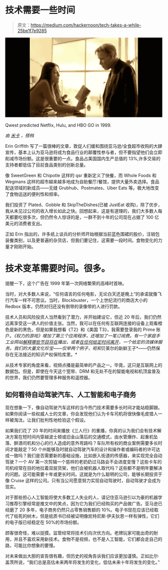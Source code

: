 # 技术需要一些时间

> 原文：<https://medium.com/hackernoon/tech-takes-a-while-25be1f7e9285>

![](img/2ee0c2699037a98530e638e22e3fd25b.png)

Qwest predicted Netflix, Hulu, and HBO GO in 1999.

*由* [*米卡*](https://twitter.com/micahjay1) *，搭档*

Erin Griffith 写了一篇很棒的文章，敦促人们缓和围绕亚马逊/全食超市收购的大肆宣传，基本上认为亚马逊将成为食品行业的颠覆性参与者，但不要指望他们会立即削减市场份额。这是很重要的一点。食品占美国国内生产总值的 13%,许多交易的支持者都低估了目前食品类别的创新总量。

像 SweetGreen 和 Chipotle 这样的 qsr 重新定义了快餐，而 Whole Foods 和 Wegmans 这样的超市越来越多地成为自助餐厅/餐馆，提供大量外卖选择。食品配送领域的新成员——无缝 Grubhub、Postmates、Uber Eats 等。极大地改变了食物运送的便利性和频率。

我们投资了 Plated、Gobble 和 SkipTheDishes(已被 JustEat 收购)，除了优步，我从未见过公司的收入增长如此之快。回想起来，这是有道理的，我们大多数人每天都要吃很多次，但仍然令人惊讶的是，一群不到十年的公司现在占据了 100 亿美元的消费者支出。

正如 Erin 指出的，许多纸上谈兵的分析师开始根据当前蓝色围裙的股价，注销包装餐类别，以及更普遍的杂货店，但我们要记住，这需要一段时间。食物变化的力量才刚刚开始。

# 技术变革需要时间。很多。

提醒一下，这个广告在 1999 年第一次网络繁荣的高峰时首映。

当时，对大多数人来说，“任何语言的任何电影，无论白天还是晚上”的承诺就像飞行汽车一样不可思议。当时，Blockbuster，一个上世纪流行的商店大小的 Redbox 版本，仍然对归还没有倒带的录像带的人进行罚款。

技术人员和风险投资人当然看到了潜力，并开始建设它，但近 20 年后，我们仍然远离享受这一诱人的价值主张。当然，我可以在任何有互联网连接的设备上观看橙色是新的黑色，但是如果我想看《T2》和《美国 T3》，我需要登录我的 Prime 账户。*《权力的游戏》*增加了第三个应用程序，还增加了一笔订阅费。有一个家庭手工业网站[解释哪些节目将在](https://www.whats-on-netflix.com/coming-soon/)播出，或者[在任何给定时间离开](http://www.vulture.com/2017/06/whats-leaving-netflix-july-2017.html)，一个给定的流媒体服务。我们的大量文化珍宝——仅举两个例子，呃*和*贝莱尔的新鲜王子*——仍然保存在无法接近的知识产权保险库里。*

从技术专家的角度来看，视频点播是最简单的产品之一。毕竟，这只是互联网上的数据包。但是，即使在今天这个宽带、DRM 和无处不在的智能电视和机顶盒普及的世界，我们仍然要管理多种服务和遥控器。

## 如何看待自动驾驶汽车、人工智能和电子商务

现在想象一下，像自动驾驶汽车这样的当今热门技术需要多长时间才能站稳脚跟。如果你阅读一些权威人士的文章，你会发现他们认为卡车司机将很快像毛皮猎人一样被淘汰。让我们批判性地检验这个假设。

如果我们花了 20 年的时间来播放《三人行》的重播，你真的认为我们会有技术解决方案在短时间内穿越波士顿或旧金山落后的交通模式，由水管爆炸、起重机坠落、醉酒司机和分心的行人造成的意外弯路吗？车队所有权的商业案例需要多长时间才能敲定？50 个州能够及时就自动驾驶汽车的设计和操作者或编码者的许可达成一致吗？我们是否需要新的基础设施，比如嵌入街道的传感器，来实现完全自动驾驶？一个 AV 第一次剪辑一个慈祥的老奶奶过马路会不会进度变慢？这些卡车的司机经常在目的地拉着双层货架，他们会被机器人取代吗？这些都不是明年要解决的问题。这可能需要十年或更长时间。这就是为什么聪明的公司，能够长期投资于像 Cruise 这样的公司。只有当公司愿意努力实现自动驾驶时，自动驾驶才会成为现实。

对于那些担心人工智能将使大多数工人失业的人，请记住亚马逊引以为豪的机器学习推荐引擎经常是推文中的笑点，因为它为我们已经购买的产品做广告。亚马逊已经磨了 20 多年，电子商务仍然只占零售销售额的 10%。电子书现在应该已经取代了枯死的树木，但是纸质书已经被证明像凯特尼斯·伊夫狄恩一样有弹性，它们的电子版已经稳定在 50%的市场份额。

顾客很奇怪，难以捉摸。监管经常将技术引向次优方向。老牌玩家可能出奇的耐用，并且不喜欢采用新技术。食物不是视频，也不是人工智能，它们都会走自己的路，可能比你想象的要慢。

对未来做出大胆的宣告很有趣，但历史的视角告诉我们应该更加谨慎。正如比尔·盖茨所说，“我们总是高估未来两年将发生的变化，低估未来十年将发生的变化。”